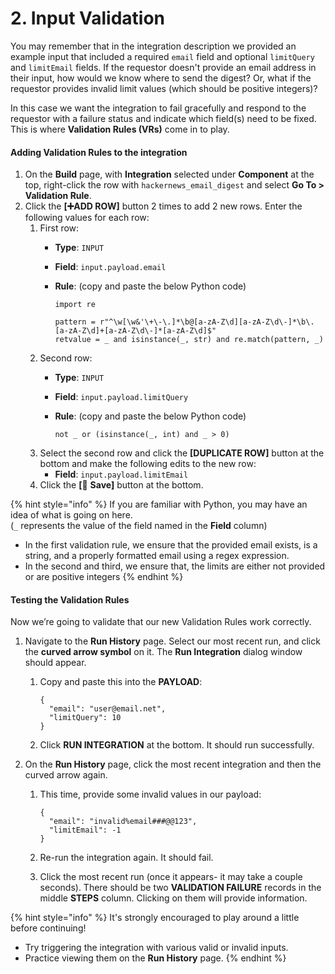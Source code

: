 # 2. Input Validation

You may remember that in the integration description we provided an example input that included a required `email` field and optional `limitQuery` and `limitEmail` fields. If the requestor doesn't provide an email address in their input, how would we know where to send the digest? Or, what if the requestor provides invalid limit values (which should be positive integers)?

In this case we want the integration to fail gracefully and respond to the requestor with a failure status and indicate which field(s) need to be fixed. This is where **Validation Rules (VRs)** come in to play.

#### Adding Validation Rules to the integration <a href="#step2-inputvalidation-addingvalidationrulestotheintegration" id="step2-inputvalidation-addingvalidationrulestotheintegration"></a>

1. On the **Build** page, with **Integration** selected under **Component** at the top, right-click the row with `hackernews_email_digest` and select **Go To > Validation Rule**.
2. Click the **\[➕ADD ROW]** button 2 times to add 2 new rows. Enter the following values for each row:
   1. First row:
      * **Type**: `INPUT`
      * **Field**: `input.payload.email`
      *   **Rule**: (copy and paste the below Python code)

          ```
          import re

          pattern = r"^\w[\w&'\+\-\.]*\b@[a-zA-Z\d][a-zA-Z\d\-]*\b\.[a-zA-Z\d]+[a-zA-Z\d\-]*[a-zA-Z\d]$"
          retvalue = _ and isinstance(_, str) and re.match(pattern, _)
          ```
   2. Second row:
      * **Type**: `INPUT`
      * **Field**: `input.payload.limitQuery`
      *   **Rule**: (copy and paste the below Python code)

          ```
          not _ or (isinstance(_, int) and _ > 0)
          ```
   3. Select the second row and click the **\[DUPLICATE ROW]** button at the bottom and make the following edits to the new row:
      * **Field**: `input.payload.limitEmail`
   4. Click the **\[**💾 **Save]** button at the bottom.

{% hint style="info" %}
If you are familiar with Python, you may have an idea of what is going on here.\
(`_` represents the value of the field named in the **Field** column)

* In the first validation rule, we ensure that the provided email exists, is a string, and a properly formatted email using a regex expression.
* In the second and third, we ensure that, the limits are either not provided or are positive integers
{% endhint %}



#### Testing the Validation Rules <a href="#step2-inputvalidation-testingthevalidationrules" id="step2-inputvalidation-testingthevalidationrules"></a>

Now we’re going to validate that our new Validation Rules work correctly.

1. Navigate to the **Run History** page. Select our most recent run, and click the **curved arrow symbol** on it. The **Run Integration** dialog window should appear.
   1.  Copy and paste this into the **PAYLOAD**:

       ```
       {
         "email": "user@email.net",
         "limitQuery": 10
       }
       ```
   2. Click **RUN INTEGRATION** at the bottom. It should run successfully.
2. On the **Run History** page, click the most recent integration and then the curved arrow again.
   1.  This time, provide some invalid values in our payload:

       ```
       {
         "email": "invalid%email###@@123",
         "limitEmail": -1
       }
       ```
   2. Re-run the integration again. It should fail.
   3. Click the most recent run (once it appears- it may take a couple seconds). There should be two **VALIDATION FAILURE** records in the middle **STEPS** column. Clicking on them will provide information.

{% hint style="info" %}
It's strongly encouraged to play around a little before continuing!&#x20;

* Try triggering the integration with various valid or invalid inputs.
* Practice viewing them on the **Run History** page.
{% endhint %}

